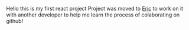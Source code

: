 Hello this is my first react project
Project was moved to [Eric](https://github.com/Eponce11/Spotify-Clone) to work on it with another developer to help me learn the process of colaborating on github!
